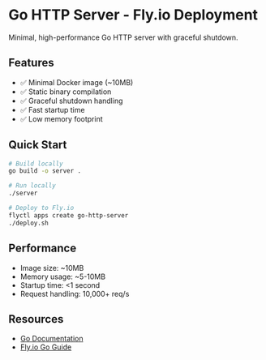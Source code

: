 # Go HTTP Server - Fly.io Deployment

Minimal, high-performance Go HTTP server with graceful shutdown.

## Features
- ✅ Minimal Docker image (~10MB)
- ✅ Static binary compilation
- ✅ Graceful shutdown handling
- ✅ Fast startup time
- ✅ Low memory footprint

## Quick Start

```bash
# Build locally
go build -o server .

# Run locally
./server

# Deploy to Fly.io
flyctl apps create go-http-server
./deploy.sh
```

## Performance
- Image size: ~10MB
- Memory usage: ~5-10MB
- Startup time: <1 second
- Request handling: 10,000+ req/s

## Resources
- [Go Documentation](https://go.dev/doc/)
- [Fly.io Go Guide](https://fly.io/docs/languages-and-frameworks/golang/)
